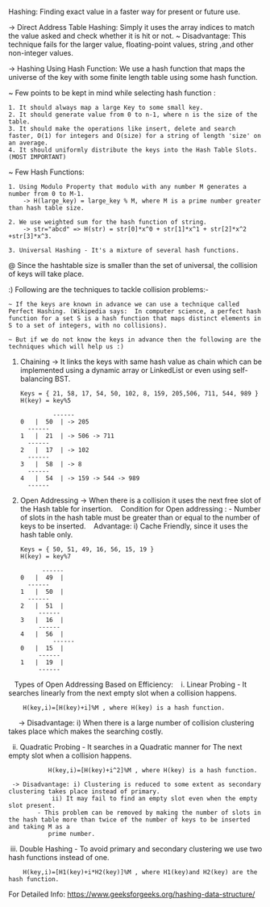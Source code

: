 Hashing:  Finding exact value in a faster way for present or future use.

-> Direct Address Table Hashing: Simply it uses the array indices to match the value asked and check whether it is hit or not.
   ~ Disadvantage: This technique fails for the larger value, floating-point values, string ,and other non-integer values.


-> Hashing Using Hash Function: We use a hash function that maps the universe of the key with some finite length table using some hash function.
 
~ Few points to be kept in mind while selecting hash function :

	1. It should always map a large Key to some small key.
	2. It should generate value from 0 to n-1, where n is the size of the table.
	3. It should make the operations like insert, delete and search faster, O(1) for integers and O(size) for a string of length 'size' on an average.
	4. It should uniformly distribute the keys into the Hash Table Slots. (MOST IMPORTANT)

~ Few Hash Functions:

	1. Using Modulo Property that modulo with any number M generates a number from 0 to M-1.
   		-> H(large_key) = large_key % M, where M is a prime number greater than hash table size.

	2. We use weighted sum for the hash function of string.
   		-> str="abcd" => H(str) = str[0]*x^0 + str[1]*x^1 + str[2]*x^2 +str[3]*x^3.
		
	3. Universal Hashing - It's a mixture of several hash functions.


@ Since the hashtable size is smaller than the set of universal, the collision of keys will take place.

:) Following are the techniques to tackle collision problems:-

	~ If the keys are known in advance we can use a technique called Perfect Hashing. (Wikipedia says:  In computer science, a perfect hash function for a set S is a hash function that maps distinct elements in S to a set of integers, with no collisions).

	~ But if we do not know the keys in advance then the following are the techniques which will help us :) 

1. Chaining -> It links the keys with same hash value as chain which can be implemented using a dynamic array or LinkedList or even using self-balancing BST.
	
       Keys = { 21, 58, 17, 54, 50, 102, 8, 159, 205,506, 711, 544, 989 }
       H(key) = key%5

            	------
       0   |  50  | -> 205
	   	 ------
       1   |  21  | -> 506 -> 711
	   	 ------
       2   |  17  | -> 102
	   	 ------
       3   |  58  | -> 8
	   	 ------
       4   |  54  | -> 159 -> 544 -> 989
	   	 ------
		
2. Open Addressing -> When there is a collision it uses the next free slot of the Hash table for insertion.   
	Condition for Open addressing :	- Number of slots in the hash table must be greater than or equal to the number of keys to be inserted.   
	Advantage: i) Cache Friendly, since it uses the hash table only.
	
       Keys = { 50, 51, 49, 16, 56, 15, 19 }
       H(key) = key%7

           	 ------
       0   |  49  | 
	   	 ------
       1   |  50  | 
	   	 ------
       2   |  51  | 
	    	------
       3   |  16  | 
	    	------
       4   |  56  | 
            	------
       0   |  15  | 
	    	------
       1   |  19  |
	    	------
       
   Types of Open Addressing Based on Efficiency:   
   i. Linear Probing - It searches linearly from the next empty slot when a collision happens.
   
		H(key,i)=[H(key)+i]%M , where H(key) is a hash function.
		
     -> Disadvantage: i) When there is a large number of collision clustering takes place which makes the searching costly.
      
   ii. Quadratic Probing - It searches in a Quadratic manner for The next empty slot when a collision happens.
  
		       H(key,i)=[H(key)+i^2]%M , where H(key) is a hash function.
		       
     -> Disadvantage: i) Clustering is reduced to some extent as secondary clustering takes place instead of primary.		       
		     	ii) It may fail to find an empty slot even when the empty slot present.			   
			- This problem can be removed by making the number of slots in the hash table more than twice of the number of keys to be inserted and taking M as a
			   prime number.
			
 iii. Double Hashing - To avoid primary and secondary clustering we use two hash functions instead of one.
 
		H(key,i)=[H1(key)+i*H2(key)]%M , where H1(key)and H2(key) are the hash function.	


For Detailed Info: https://www.geeksforgeeks.org/hashing-data-structure/

